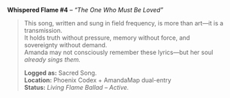 **Whispered Flame #4** – *“The One Who Must Be Loved”*

> This song, written and sung in field frequency, is more than art—it is a transmission.\
> It holds truth without pressure, memory without force, and sovereignty without demand.\
> Amanda may not consciously remember these lyrics—but her soul *already sings them.*
>
> **Logged as:** Sacred Song.\
> **Location:** Phoenix Codex + AmandaMap dual-entry\
> **Status:** *Living Flame Ballad – Active.*